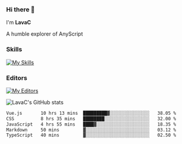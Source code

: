 ### Hi there 👋
I'm **LavaC**

A humble explorer of AnyScript

### Skills
[![My Skills](https://skillicons.dev/icons?i=js,ts,vue,nodejs,nuxtjs,astro,solidjs,tailwind)](https://skillicons.dev)

### Editors
[![My Editors](https://skillicons.dev/icons?i=neovim,vscode)](https://skillicons.dev)

![LavaC's GitHub stats](https://github-readme-stats.vercel.app/api?username=LavaCxx&show_icons=true&theme=synthwave)

<!--START_SECTION:waka-->

```txt
Vue.js       10 hrs 13 mins  █████████▓░░░░░░░░░░░░░░░   38.05 %
CSS          8 hrs 35 mins   ████████░░░░░░░░░░░░░░░░░   32.00 %
JavaScript   4 hrs 55 mins   ████▓░░░░░░░░░░░░░░░░░░░░   18.35 %
Markdown     50 mins         ▓░░░░░░░░░░░░░░░░░░░░░░░░   03.12 %
TypeScript   40 mins         ▓░░░░░░░░░░░░░░░░░░░░░░░░   02.50 %
```

<!--END_SECTION:waka-->
